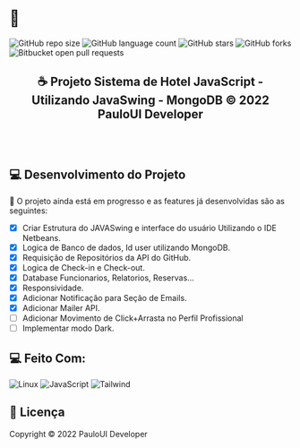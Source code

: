 # 🚀 

![GitHub repo size](https://img.shields.io/github/repo-size/pumba-dev/pumba-dev-website?style=for-the-badge)
![GitHub language count](https://img.shields.io/github/languages/count/pumba-dev/pumba-dev-website?style=for-the-badge)
![GitHub stars](https://img.shields.io/github/stars/pumba-dev/pumba-dev-website?style=for-the-badge)
![GitHub forks](https://img.shields.io/github/forks/pumba-dev/pumba-dev-website?style=for-the-badge)
![Bitbucket open pull requests](https://img.shields.io/github/issues-pr/pumba-dev/pumba-dev-website?style=for-the-badge)

<h2 align="center">☕ Projeto Sistema de Hotel JavaScript - Utilizando JavaSwing - MongoDB 
  © 2022 PauloUI Developer </h2>

<br />



<br />

## 💻 Desenvolvimento do Projeto

🚧 O projeto ainda está em progresso e as features já desenvolvidas são as seguintes:

- [x] Criar Estrutura do JAVASwing e interface do usuário Utilizando o IDE Netbeans.
- [x] Logica de Banco de dados, Id user utilizando MongoDB.
- [x] Requisição de Repositórios da API do GitHub.
- [x] Logica de Check-in e Check-out.
- [x] Database Funcionarios, Relatorios, Reservas...
- [x] Responsividade.
- [x] Adicionar Notificação para Seção de Emails.
- [x] Adicionar Mailer API.
- [ ] Adicionar Movimento de Click+Arrasta no Perfil Profissional
- [ ] Implementar modo Dark.

## 💻 Feito Com:
![Linux](https://img.shields.io/badge/Linux-E34F26?style=for-the-badge&logo=linux&logoColor=black)
![JavaScript](https://img.shields.io/badge/JavaScript-F7DF1E?style=for-the-badge&logo=javascript&logoColor=black)
![Tailwind](https://img.shields.io/badge/Tailwind_CSS-38B2AC?style=for-the-badge&logo=tailwind-css&logoColor=white)



## 📝 Licença

Copyright © 2022 PauloUI Developer
